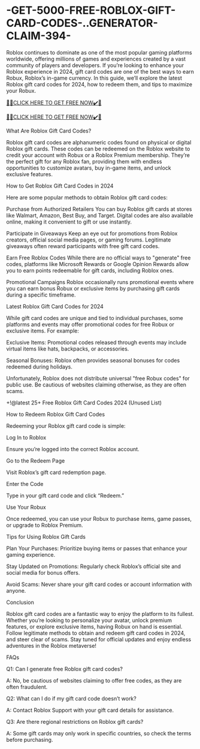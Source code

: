 # -GET-5000-FREE-ROBLOX-GIFT-CARD-CODES-..GENERATOR-CLAIM-394-
Roblox continues to dominate as one of the most popular gaming platforms worldwide, offering millions of games and experiences created by a vast community of players and developers. If you’re looking to enhance your Roblox experience in 2024, gift card codes are one of the best ways to earn Robux, Roblox’s in-game currency. In this guide, we’ll explore the latest Roblox gift card codes for 2024, how to redeem them, and tips to maximize your Robux.


[🎁🎁CLICK HERE TO GET FREE NOW✔️🎁](https://www.footlogix.com/Footlogix/media/Before-and-After/allgiftrafisarkar.html)

[🎁🎁CLICK HERE TO GET FREE NOW✔️🎁](https://www.footlogix.com/Footlogix/media/Before-and-After/allgiftrafisarkar.html)

What Are Roblox Gift Card Codes?

Roblox gift card codes are alphanumeric codes found on physical or digital Roblox gift cards. These codes can be redeemed on the Roblox website to credit your account with Robux or a Roblox Premium membership. They’re the perfect gift for any Roblox fan, providing them with endless opportunities to customize avatars, buy in-game items, and unlock exclusive features.

How to Get Roblox Gift Card Codes in 2024

Here are some popular methods to obtain Roblox gift card codes:

Purchase from Authorized Retailers
You can buy Roblox gift cards at stores like Walmart, Amazon, Best Buy, and Target. Digital codes are also available online, making it convenient to gift or use instantly.

Participate in Giveaways
Keep an eye out for promotions from Roblox creators, official social media pages, or gaming forums. Legitimate giveaways often reward participants with free gift card codes.

Earn Free Roblox Codes
While there are no official ways to "generate" free codes, platforms like Microsoft Rewards or Google Opinion Rewards allow you to earn points redeemable for gift cards, including Roblox ones.

Promotional Campaigns
Roblox occasionally runs promotional events where you can earn bonus Robux or exclusive items by purchasing gift cards during a specific timeframe.

Latest Roblox Gift Card Codes for 2024

While gift card codes are unique and tied to individual purchases, some platforms and events may offer promotional codes for free Robux or exclusive items. For example:

Exclusive Items: Promotional codes released through events may include virtual items like hats, backpacks, or accessories.

Seasonal Bonuses: Roblox often provides seasonal bonuses for codes redeemed during holidays.

Unfortunately, Roblox does not distribute universal "free Robux codes" for public use. Be cautious of websites claiming otherwise, as they are often scams.

+!@latest 25+ Free Roblox Gift Card Codes 2024 (Unused List)

How to Redeem Roblox Gift Card Codes

Redeeming your Roblox gift card code is simple:

Log In to Roblox

Ensure you’re logged into the correct Roblox account.

Go to the Redeem Page

Visit Roblox’s gift card redemption page.

Enter the Code

Type in your gift card code and click “Redeem.”

Use Your Robux

Once redeemed, you can use your Robux to purchase items, game passes, or upgrade to Roblox Premium.

Tips for Using Roblox Gift Cards

Plan Your Purchases: Prioritize buying items or passes that enhance your gaming experience.

Stay Updated on Promotions: Regularly check Roblox’s official site and social media for bonus offers.

Avoid Scams: Never share your gift card codes or account information with anyone.

Conclusion

Roblox gift card codes are a fantastic way to enjoy the platform to its fullest. Whether you’re looking to personalize your avatar, unlock premium features, or explore exclusive items, having Robux on hand is essential. Follow legitimate methods to obtain and redeem gift card codes in 2024, and steer clear of scams. Stay tuned for official updates and enjoy endless adventures in the Roblox metaverse!

FAQs

Q1: Can I generate free Roblox gift card codes?

A: No, be cautious of websites claiming to offer free codes, as they are often fraudulent.

Q2: What can I do if my gift card code doesn’t work?

A: Contact Roblox Support with your gift card details for assistance.

Q3: Are there regional restrictions on Roblox gift cards?

A: Some gift cards may only work in specific countries, so check the terms before purchasing.​​​​​
